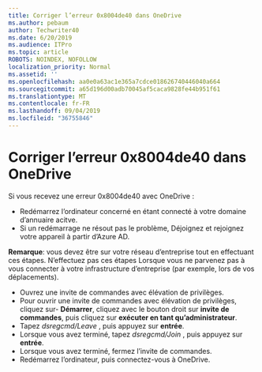 ```yaml
---
title: Corriger l’erreur 0x8004de40 dans OneDrive
ms.author: pebaum
author: Techwriter40
ms.date: 6/20/2019
ms.audience: ITPro
ms.topic: article
ROBOTS: NOINDEX, NOFOLLOW
localization_priority: Normal
ms.assetid: ''
ms.openlocfilehash: aa0e0a63ac1e365a7cdce018626740446040a664
ms.sourcegitcommit: a65d196d00adb70045af5caca9828fe44b951f61
ms.translationtype: MT
ms.contentlocale: fr-FR
ms.lasthandoff: 09/04/2019
ms.locfileid: "36755846"
---
```

# <a name="fix-0x8004de40-error-in-onedrive"></a>Corriger l’erreur 0x8004de40 dans OneDrive

Si vous recevez une erreur 0x8004de40 avec OneDrive :

- Redémarrez l’ordinateur concerné en étant connecté à votre domaine d’annuaire acitve.
- Si un redémarrage ne résout pas le problème, Déjoignez et rejoignez votre appareil à partir d’Azure AD. 

**Remarque**: vous devez être sur votre réseau d’entreprise tout en effectuant ces étapes. N’effectuez pas ces étapes Lorsque vous ne parvenez pas à vous connecter à votre infrastructure d’entreprise (par exemple, lors de vos déplacements). 

- Ouvrez une invite de commandes avec élévation de privilèges. 
- Pour ouvrir une invite de commandes avec élévation de privilèges, cliquez sur- **Démarrer**, cliquez avec le bouton droit sur **invite de commandes**, puis cliquez sur **exécuter en tant qu’administrateur**.
- Tapez *dsregcmd/Leave* , puis appuyez sur **entrée**.
- Lorsque vous avez terminé, tapez *dsregcmd/Join* , puis appuyez sur **entrée**.
- Lorsque vous avez terminé, fermez l’invite de commandes.
- Redémarrez l’ordinateur, puis connectez-vous à OneDrive.